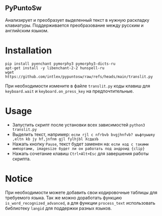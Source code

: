 ## PyPuntoSw

Анализирует и преобразует выделенный текст в нужную раскладку клавиатуры.
Поддерживается преобразование между русским и английским языком.

# Installation
```
pip install pyenchant pymorphy3 pymorphy3-dicts-ru
apt-get install -y libenchant-2-2 hunspell-ru
wget https://github.com/intlex/pypuntosw/raw/refs/heads/main/translit.py
```
При необходимости измените в файле `translit.py` коды клавиш для `keyboard.wait` и `keyboard.on_press_key` на предпочтительные.

# Usage

* Запустить скрипт после установки всех зависимостей
  `python3 translit.py`
* Выделить текст, например:
  `если rjl c nfrbvb bvgjhnfvb? шьфпуышяу ,eltn kb jy hf,jnfnm gjl fylhjbl ХсдшзЪ`
* Нажать кнопку `Pause`, текст будет заменен на:
  `если код c такими импортами, imagesize будет ли он работать под андроид {clip}`
* Нажать сочетание клавиш `Ctrl+Alt+Esc` для завершения работы скрипта.

# Notice

При необходимости можете добавить свои кодировочные таблицы для требуемого языка.
Так же можно доработать функцию `is_word_recognized_advanced`, а для функции `process_text` использовать библиотеку `langid` для поддержки разных языков.
